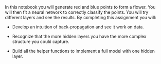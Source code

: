 In this notebook you will generate red and blue points to form a flower. You will then fit a neural network to correctly classify the points. You will try different layers and see the results.
By completing this assignment you will:

- Develop an intuition of back-propagation and see it work on data.

- Recognize that the more hidden layers you have the more complex structure you could capture.

- Build all the helper functions to implement a full model with one hidden layer.
